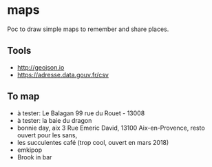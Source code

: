 # maps

Poc to draw simple maps to remember and share places.

## Tools

* http://geojson.io
* https://adresse.data.gouv.fr/csv

## To map

* à tester: Le Balagan 99 rue du Rouet - 13008
* à tester: la baie du dragon
*  bonnie day, aix
3 Rue Emeric David, 13100 Aix-en-Provence, resto ouvert pour les sans, 
* les succulentes café (trop cool, ouvert en mars 2018)
* emkipop
*  Brook in bar
